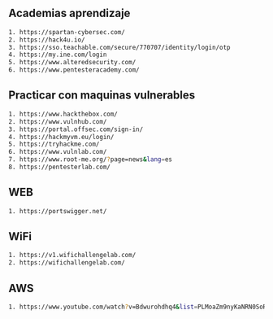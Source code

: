 ## Academias aprendizaje 

```bash 
1. https://spartan-cybersec.com/
2. https://hack4u.io/
3. https://sso.teachable.com/secure/770707/identity/login/otp
4. https://my.ine.com/login
5. https://www.alteredsecurity.com/
6. https://www.pentesteracademy.com/
```
## Practicar con maquinas vulnerables 

```bash 
1. https://www.hackthebox.com/
2. https://www.vulnhub.com/
3. https://portal.offsec.com/sign-in/
4. https://hackmyvm.eu/login/
5. https://tryhackme.com/
6. https://www.vulnlab.com/
7. https://www.root-me.org/?page=news&lang=es
8. https://pentesterlab.com/
```

## WEB

```bash 
1. https://portswigger.net/
```

## WiFi

```bash 
1. https://v1.wifichallengelab.com/
2. https://wifichallengelab.com/
```

## AWS 

```bash 
1. https://www.youtube.com/watch?v=Bdwurohdhq4&list=PLMoaZm9nyKaNRN0SoR_PBVYc_RAhbZdG4&index=2
```